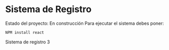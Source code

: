 <h1>Sistema de Registro</h1>

Estado del proyecto: En construcción
Para ejecutar el sistema debes poner:

``` NPM install react ```

Sistema de registro 3
